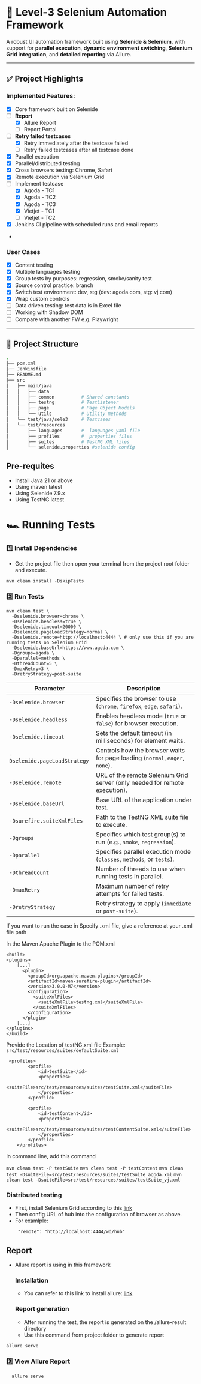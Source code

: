 # 🚀 Level-3 Selenium Automation Framework

A robust UI automation framework built using **Selenide & Selenium**, with support for **parallel execution**, **dynamic environment switching**, **Selenium Grid integration**, and **detailed reporting** via Allure.

---

## ✅ Project Highlights

### Implemented Features:
- [x] Core framework built on Selenide
- [ ] **Report**
  - [x] Allure Report
  - [ ] Report Portal
- [ ] **Retry failed testcases**
  - [x] Retry immediately after the testcase failed
  - [ ] Retry failed testcases after all testcase done
- [x] Parallel execution
- [x] Parallel/distributed testing
- [x] Cross browsers testing: Chrome, Safari
- [x] Remote execution via Selenium Grid
- [ ] Implement testcase
  - [x] Agoda - TC1
  - [x] Agoda - TC2
  - [x] Agoda - TC3
  - [x] Vietjet - TC1
  - [ ] Vietjet - TC2
- [x] Jenkins CI pipeline with scheduled runs and email reports
- 
### User Cases
- [x] Content testing
- [x] Multiple languages testing
- [x] Group tests by purposes: regression, smoke/sanity test
- [x] Source control practice: branch
- [x] Switch test environment: dev, stg (dev: agoda.com, stg: vj.com)
- [x] Wrap custom controls
- [ ] Data driven testing: test data is in Excel file
- [ ] Working with Shadow DOM
- [ ] Compare with another FW e.g. Playwright

---

## 📁 Project Structure

```bash
.
├── pom.xml
├── Jenkinsfile
├── README.md
├── src
│   ├── main/java
│   │   ├── data  
│   │   ├── common          # Shared constants
│   │   ├── testng          # TestListener
│   │   ├── page            # Page Object Models
│   │   └── utils           # Utility methods
│   └── test/java/sele3     # Testcases
│   └── test/resources
│       ├── languages       #  languages yaml file
│       ├── profiles        #  properties files
│       ├── suites          # TestNG XML files
│       └── selenide.properties #selenide config
```
## Pre-requites

- Install Java 21 or above
- Using maven latest
- Using Selenide 7.9.x
- Using TestNG latest

# 🏎️ Running Tests

### 1️⃣ Install Dependencies

- Get the project file then open your terminal from the project root folder and execute.

```
mvn clean install -DskipTests
```

### 2️⃣ Run Tests

```
mvn clean test \
  -Dselenide.browser=chrome \
  -Dselenide.headless=true \
  -Dselenide.timeout=20000 \
  -Dselenide.pageLoadStrategy=normal \
  -Dselenide.remote=http://localhost:4444 \ # only use this if you are running tests on Selenium Grid
  -Dselenide.baseUrl=https://www.agoda.com \
  -Dgroups=agoda \
  -Dparallel=methods \
  -DthreadCount=5 \
  -DmaxRetry=3 \
  -DretryStrategy=post-suite
  ```

| Parameter                     | Description                                                                  |
|-------------------------------|------------------------------------------------------------------------------|
| `-Dselenide.browser`          | Specifies the browser to use (`chrome`, `firefox`, `edge`, `safari`).        |
| `-Dselenide.headless`         | Enables headless mode (`true` or `false`) for browser execution.             |
| `-Dselenide.timeout`          | Sets the default timeout (in milliseconds) for element waits.                |
| `-Dselenide.pageLoadStrategy` | Controls how the browser waits for page loading (`normal`, `eager`, `none`). |
| `-Dselenide.remote`           | URL of the remote Selenium Grid server (only needed for remote execution).   |
| `-Dselenide.baseUrl`          | Base URL of the application under test.                                      |
| `-Dsurefire.suiteXmlFiles`    | Path to the TestNG XML suite file to execute.                                |
| `-Dgroups`                    | Specifies which test group(s) to run (e.g., `smoke`, `regression`).          |
| `-Dparallel`                  | Specifies parallel execution mode (`classes`, `methods`, or `tests`).        |
| `-DthreadCount`               | Number of threads to use when running tests in parallel.                     |
| `-DmaxRetry`                  | Maximum number of retry attempts for failed tests.                           |
| `-DretryStrategy`             | Retry strategy to apply (`immediate` or `post-suite`).                       |




If you want to run the case in Specify .xml file, give a reference at your .xml file path

In the Maven Apache Plugin to the POM.xml

```
<build>
<plugins>
    [...]
      <plugin>
        <groupId>org.apache.maven.plugins</groupId>
        <artifactId>maven-surefire-plugin</artifactId>
        <version>3.0.0-M7</version>
        <configuration>
          <suiteXmlFiles>
            <suiteXmlFile>testng.xml</suiteXmlFile>
          </suiteXmlFiles>
        </configuration>
      </plugin>
    [...]
</plugins>
</build>
```

Provide the Location of testNG.xml file
Example: `src/test/resources/suites/defaultSuite.xml`
```
 <profiles>
        <profile>
            <id>testSuite</id>
            <properties>
                <suiteFile>src/test/resources/suites/testSuite.xml</suiteFile>
            </properties>
        </profile>

        <profile>
            <id>testContent</id>
            <properties>
                <suiteFile>src/test/resources/suites/testContentSuite.xml</suiteFile>
            </properties>
        </profile>
    </profiles>
```
In command line, add this command

```mvn clean test -P testSuite```
```mvn clean test -P testContent```
```mvn clean test -DsuiteFile=src/test/resources/suites/testSuite_agoda.xml```
```mvn clean test -DsuiteFile=src/test/resources/suites/testSuite_vj.xml```



### Distributed testing

- First, install Selenium Grid according to this [link](https://www.selenium.dev/documentation/grid/getting_started/)
- Then config URL of hub into the configuration of browser as above.
- For examlple:
  ```
   "remote": "http://localhost:4444/wd/hub"
  ```

## Report

- Allure report is using in this framework

  ### Installation
  - You can refer to this link to install allure: [link](https://docs.qameta.io/allure/#_installing_a_commandline)
  ### Report generation
  - After running the test, the report is generated on the /allure-result directory
  - Use this command from project folder to generate report

```cmd
allure serve
```

### 3️⃣ View Allure Report

```sh    
  allure serve
```
